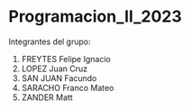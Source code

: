 # Programacion_II_2023

Integrantes del grupo: 
  1) FREYTES    Felipe Ignacio
  2) LOPEZ      Juan Cruz  
  3) SAN JUAN   Facundo 
  4) SARACHO    Franco Mateo
  5) ZANDER     Matt
